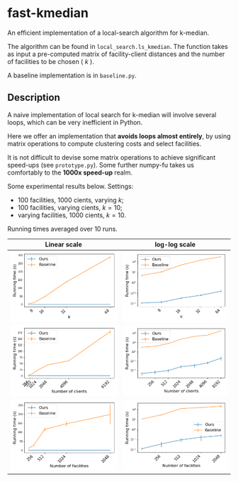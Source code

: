 # fast-kmedian
An efficient implementation of a local-search algorithm for k-median.

The algorithm can be found in ``local_search.ls_kmedian``. The function takes as input a pre-computed matrix of facility-client distances and the number of facilities to be chosen ( $k$ ).

A baseline implementation is in ``baseline.py``.

## Description

A naive implementation of local search for k-median will involve several loops, which can be very inefficient in Python.

Here we offer an implementation that **avoids loops almost entirely**, by using matrix operations to compute clustering costs and select facilities.

It is not difficult to devise some matrix operations to achieve significant speed-ups (see ``prototype.py``). Some further numpy-fu takes us comfortably to the **1000x speed-up** realm.

Some experimental results below. Settings:
- 100 facilities, 1000 cients, varying $k$;
- 100 facilities, varying cients, $k=10$;
- varying facilities, 1000 cients, $k=10$.

Running times averaged over 10 runs.

Linear scale             |  log-log scale
:-------------------------:|:-------------------------:
![](images/results_k.png)  |  ![](images/loglog_results_k.png)
![](images/results_nc.png)  |  ![](images/loglog_results_nc.png)
![](images/results_nf.png)  |  ![](images/loglog_results_nf.png)
